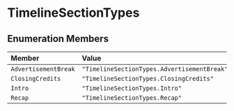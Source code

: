 # TimelineSectionTypes

## Enumeration Members

| Member | Value |
| :------ | :------ |
| `AdvertisementBreak` | `"TimelineSectionTypes.AdvertisementBreak"` |
| `ClosingCredits` | `"TimelineSectionTypes.ClosingCredits"` |
| `Intro` | `"TimelineSectionTypes.Intro"` |
| `Recap` | `"TimelineSectionTypes.Recap"` |
